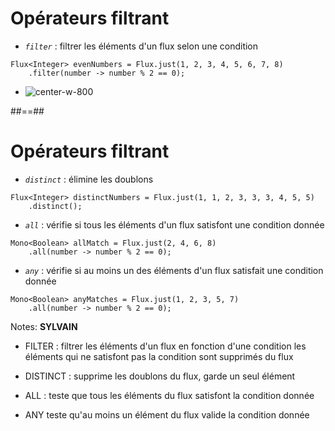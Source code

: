 <!-- .slide: class="" -->

# Opérateurs filtrant

- _`filter`_ : filtrer les éléments d'un flux selon une condition
```java[]
Flux<Integer> evenNumbers = Flux.just(1, 2, 3, 4, 5, 6, 7, 8)
    .filter(number -> number % 2 == 0);
```
- ![center-w-800](./assets/images/filterForFlux.svg)
<!-- .element: class="list-fragment" -->

##==##
<!-- .slide: class="" -->

# Opérateurs filtrant


- _`distinct`_ : élimine les doublons
```java[]
Flux<Integer> distinctNumbers = Flux.just(1, 1, 2, 3, 3, 3, 4, 5, 5)
    .distinct();
```

- _`all`_ : vérifie si tous les éléments d'un flux satisfont une condition donnée
```java[]
Mono<Boolean> allMatch = Flux.just(2, 4, 6, 8)
    .all(number -> number % 2 == 0);
```

- _`any`_ : vérifie si au moins un des éléments d'un flux satisfait une condition donnée
```java[]
Mono<Boolean> anyMatches = Flux.just(1, 2, 3, 5, 7)
    .all(number -> number % 2 == 0);
```
 <!-- .element: class="list-fragment" -->

Notes:
**SYLVAIN**
* FILTER : 
filtrer les éléments d'un flux en fonction d'une condition
les éléments qui ne satisfont pas la condition sont supprimés du flux

* DISTINCT : 
supprime les doublons du flux, garde un seul élément

* ALL : 
teste que tous les éléments du flux satisfont la condition donnée

* ANY
teste qu'au moins un élément du flux valide la condition donnée
